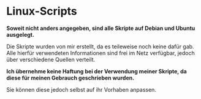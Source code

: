 # Linux-Scripts

**Soweit nicht anders angegeben, sind alle Skripte auf Debian und Ubuntu ausgelegt.**

Die Skripte wurden von mir erstellt, da es teileweise noch keine dafür gab. Alle hierfür verwendeten Informationen sind frei im Netz verfügbar, jedoch über verschiedene Quellen verteilt.

**Ich übernehme keine Haftung bei der Verwendung meiner Skripte, da diese für meinen Gebrauch geschrieben wurden.**

Sie können diese jedoch selbst auf ihr Vorhaben anpassen.
